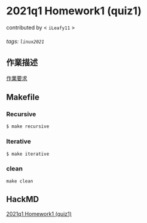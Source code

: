 # 2021q1 Homework1 (quiz1)
contributed by < `iLeafy11` >
###### tags: `linux2021`

## 作業描述

[作業要求](https://hackmd.io/@sysprog/SJlXFVMzMu)

## Makefile

### Recursive
```
$ make recursive
```
### Iterative
```
$ make iterative
```
### clean
```
make clean
```

## HackMD

[2021q1 Homework1 (quiz1)](https://hackmd.io/g1_AyhXXRRmwtRh965SKLw?view)
